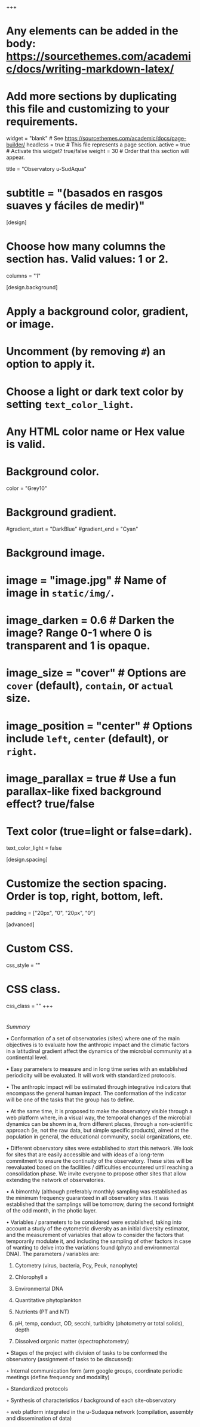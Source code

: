 +++
# Any elements can be added in the body: https://sourcethemes.com/academic/docs/writing-markdown-latex/
# Add more sections by duplicating this file and customizing to your requirements.

widget = "blank"  # See https://sourcethemes.com/academic/docs/page-builder/
headless = true  # This file represents a page section.
active = true  # Activate this widget? true/false
weight = 30 # Order that this section will appear.


title = "Observatory u-SudAqua"
# subtitle = "(basados en rasgos suaves y fáciles de medir)"

[design]
  # Choose how many columns the section has. Valid values: 1 or 2.
  columns = "1"

[design.background]
  # Apply a background color, gradient, or image.
  #   Uncomment (by removing `#`) an option to apply it.
  #   Choose a light or dark text color by setting `text_color_light`.
  #   Any HTML color name or Hex value is valid.

  # Background color.
   color = "Grey10"
  
  # Background gradient.
  #gradient_start = "DarkBlue"
  #gradient_end = "Cyan"
  
  # Background image.
  # image = "image.jpg"  # Name of image in `static/img/`.
  # image_darken = 0.6  # Darken the image? Range 0-1 where 0 is transparent and 1 is opaque.
  # image_size = "cover"  #  Options are `cover` (default), `contain`, or `actual` size.
  # image_position = "center"  # Options include `left`, `center` (default), or `right`.
  # image_parallax = true  # Use a fun parallax-like fixed background effect? true/false
  
  # Text color (true=light or false=dark).
  text_color_light = false

[design.spacing]
  # Customize the section spacing. Order is top, right, bottom, left.
  padding = ["20px", "0", "20px", "0"]

[advanced]
 # Custom CSS. 
 css_style = ""
 
 # CSS class.
 css_class = ""
+++
#
*Summary*

• Conformation of a set of observatories (sites) where one of the main objectives is to evaluate how the anthropic impact and the climatic factors in a latitudinal gradient affect the dynamics of the microbial community at a continental level.

 • Easy parameters to measure and in long time series with an established periodicity will be evaluated. It will work with standardized protocols.

 • The anthropic impact will be estimated through integrative indicators that encompass the general human impact. The conformation of the indicator will be one of the tasks that the group has to define.

 • At the same time, it is proposed to make the observatory visible through a web platform where, in a visual way, the temporal changes of the microbial dynamics can be shown in a, from different places, through a non-scientific approach (ie, not the raw data, but simple specific products), aimed at the population in general, the educational community, social organizations, etc.

 • Different observatory sites were established to start this network. We look for sites that are easily accessible and with ideas of a long-term commitment to ensure the continuity of the observatory. These sites will be reevaluated based on the facilities / difficulties encountered until reaching a consolidation phase. We invite everyone to propose other sites that allow extending the network of observatories.

 • A bimonthly (although preferably monthly) sampling was established as the minimum frequency guaranteed in all observatory sites. It was established that the samplings will be tomorrow, during the second fortnight of the odd month, in the photic layer.

 • Variables / parameters to be considered were established, taking into account a study of the cytometric diversity as an initial diversity estimator, and the measurement of variables that allow to consider the factors that temporarily modulate it, and including the sampling of other factors in case of wanting to delve into the variations found (phyto and environmental DNA). The parameters / variables are:



1. Cytometry (virus, bacteria, Pcy, Peuk, nanophyte)

2. Chlorophyll a

3. Environmental DNA

4. Quantitative phytoplankton

5. Nutrients (PT and NT)

6. pH, temp, conduct, OD, secchi, turbidity (photometry or total solids), depth

7. Dissolved organic matter (spectrophotometry)

 

 • Stages of the project with division of tasks to be conformed the observatory (assignment of tasks to be discussed):

 ◦ Internal communication form (arm google groups, coordinate periodic meetings (define frequency and modality)

 ◦ Standardized protocols

 ◦ Synthesis of characteristics / background of each site-observatory

 ◦ web platform integrated in the u-Sudaqua network (compilation, assembly and dissemination of data)

